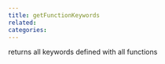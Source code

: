 ```yaml
---
title: getFunctionKeywords
related:
categories:
---
```


returns all keywords defined with all functions